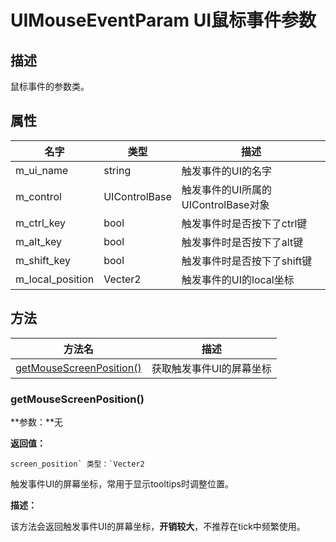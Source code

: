 # UIMouseEventParam UI鼠标事件参数



## 描述

鼠标事件的参数类。

## 属性

| **名字**         | **类型**      | **描述**                            |
| ---------------- | ------------- | ----------------------------------- |
| m_ui_name        | string        | 触发事件的UI的名字                  |
| m_control        | UIControlBase | 触发事件的UI所属的UIControlBase对象 |
| m_ctrl_key       | bool          | 触发事件时是否按下了ctrl键          |
| m_alt_key        | bool          | 触发事件时是否按下了alt键           |
| m_shift_key      | bool          | 触发事件时是否按下了shift键         |
| m_local_position | Vecter2       | 触发事件的UI的local坐标             |

## 方法

| **方法名**                                                   | **描述**                 |
| ------------------------------------------------------------ | ------------------------ |
| [getMouseScreenPosition()](https://boomingtech.feishu.cn/docx/BS6ddWdmZoHm0nxhkrXcp32nnNM#part-I37ndER0toYwfLxLBrIcJsU0nFd) | 获取触发事件UI的屏幕坐标 |

### getMouseScreenPosition()

**参数：**无

**返回值：**

```
screen_position` 类型：`Vecter2
```

触发事件UI的屏幕坐标，常用于显示tooltips时调整位置。

**描述：**

该方法会返回触发事件UI的屏幕坐标，**开销较大**，不推荐在tick中频繁使用。